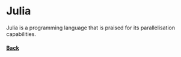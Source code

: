 # Julia
Julia is a programming language that is praised for its parallelisation capabilities.

#### [Back](../../README.md)
